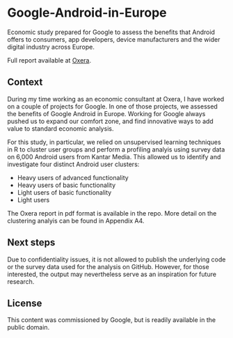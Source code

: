 # Google-Android-in-Europe
Economic study prepared for Google to assess the benefits that Android offers to consumers, app developers, device manufacturers and the wider digital industry across Europe. 

Full report available at [Oxera](https://www.oxera.com/Android).

## Context
During my time working as an economic consultant at Oxera, I have worked on a couple of projects for Google. In one of those projects, we assessed the benefits of Google Android in Europe. Working for Google always pushed us to expand our comfort zone, and find innovative ways to add value to standard economic analysis. 

For this study, in particular, we relied on unsupervised learning techniques in R to cluster user groups and perform a profiling analyis using survey data on 6,000 Android users from Kantar Media. This allowed us to identify and investigate four distinct Android user clusters:
- Heavy users of advanced functionality
- Heavy users of basic functionality
- Light users of basic functionality
- Light users

The Oxera report in pdf format is available in the repo. More detail on the clustering analyis can be found in Appendix A4.

## Next steps
Due to confidentiality issues, it is not allowed to publish the underlying code or the survey data used for the analysis on GitHub. However, for those interested, the output may nevertheless serve as an inspiration for future research.

## License
This content was commissioned by Google, but is readily available in the public domain. 
